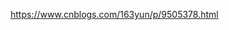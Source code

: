<!--
 * @Author: your name
 * @Date: 2020-03-09 20:22:55
 * @LastEditTime: 2020-03-09 20:22:55
 * @LastEditors: Please set LastEditors
 * @Description: In User Settings Edit
 * @FilePath: \RW 笔记\JavaScript笔记\promise\promise.md
 -->

https://www.cnblogs.com/163yun/p/9505378.html